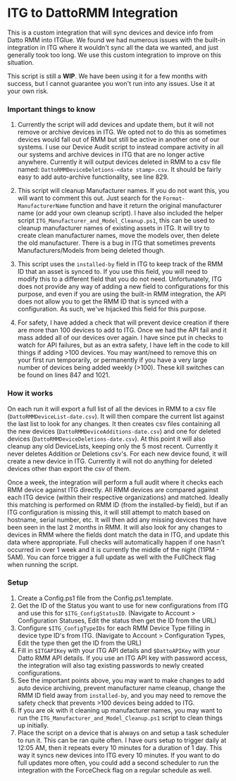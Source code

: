 # ITG to DattoRMM Integration

This is a custom integration that will sync devices and device info from Datto RMM into ITGlue. We found we had numerous issues with the built-in integration in ITG where it wouldn't sync all the data we wanted, and just generally took too long. We use this custom integration to improve on this situation.

This script is still a **WIP**. We have been using it for a few months with success, but I cannot guarantee you won't run into any issues. Use it at your own risk.

### Important things to know
1. Currently the script will add devices and update them, but it will not remove or archive devices in ITG. We opted not to do this as sometimes devices would fall out of RMM but still be active in another one of our systems. I use our Device Audit script to instead compare activity in all our systems and archive devices in ITG that are no longer active anywhere. Currently it will output devices deleted in RMM to a csv file named: `DattoRMMDeviceDeletions-<date stamp>.csv`. It should be fairly easy to add auto-archive functionality, see line 829.

2. This script will cleanup Manufacturer names. If you do not want this, you will want to comment this out. Just search for the `Format-ManufacturerName` function and have it return the original manufacturer name (or add your own cleanup script). I have also included the helper script `ITG_Manufacturer_and_Model_Cleanup.ps1`, this can be used to cleanup manufacturer names of existing assets in ITG. It will try to create clean manufacturer names, move the models over, then delete the old manufacturer. There is a bug in ITG that sometimes prevents Manufacturers/Models from being deleted though.

3. This script uses the `installed-by` field in ITG to keep track of the RMM ID that an asset is synced to. If you use this field, you will need to modify this to a different field that you do not need. Unfortunately, ITG does not provide any way of adding a new field to configurations for this purpose, and even if you are using the built-in RMM integration, the API does not allow you to get the RMM ID that is synced with a configuration. As such, we've hijacked this field for this purpose.

4. For safety, I have added a check that will prevent device creation if there are more than 100 devices to add to ITG. Once we had the API fail and it mass added all of our devices over again. I have since put in checks to watch for API failures, but as an extra safety, I have left in the code to kill things if adding >100 devices. You may want/need to remove this on your first run temporarily, or permanently if you have a very large number of devices being added weekly (>100). These kill switches can be found on lines 847 and 1021.

### How it works
On each run it will export a full list of all the devices in RMM to a csv file (`DattoRMMDeviceList-date.csv`). It will then compare the current list against the last list to look for any changes. It then creates csv files containing all the new devices (`DattoRMMDeviceAdditions-date.csv`) and one for deleted devices (`DattoRMMDeviceDeletions-date.csv`). At this point it will also cleanup any old DeviceLists, keeping only the 5 most recent. Currently it never deletes Addition or Deletions csv's. For each new device found, it will create a new device in ITG. Currently it will not do anything for deleted devices other than export the csv of them. 

Once a week, the integration will perform a full audit where it checks each RMM device against ITG directly. All RMM devices are compared against each ITG device (within their respective organizations) and matched. Ideally this matching is performed on RMM ID (from the installed-by field), but if an ITG configuration is missing this, it will still attempt to match based on hostname, serial number, etc. It will then add any missing devices that have been seen in the last 2 months in RMM. It will also look for any changes to devices in RMM where the fields dont match the data in ITG, and update this data where appropriate. Full checks will automatically happen if one hasn't occurred in over 1 week and it is currently the middle of the night (11PM - 5AM). You can force trigger a full update as well with the FullCheck flag when running the script.

### Setup
1. Create a Config.ps1 file from the Config.ps1.template. 
2. Get the ID of the Status you want to use for new configurations from ITG and use this for `$ITG_ConfigStatusID`. (Navigate to Account > Configuration Statuses, Edit the status then get the ID from the URL)
3. Configure `$ITG_ConfigTypeIDs` for each RMM Device Type filling in device type ID's from ITG. (Navigate to Account > Configuration Types, Edit the type then get the ID from the URL)
4. Fill in `$ITGAPIKey` with your ITG API details and `$DattoAPIKey` with your Datto RMM API details. If you use an ITG API key with password access, the integration will also tag existing passwords to newly created configurations.
5. See the important points above, you may want to make changes to add auto device archiving, prevent manufacturer name cleanup, change the RMM ID field away from `installed-by`, and you may need to remove the safety check that prevents >100 devices being added to ITG.
6. If you are ok with it cleaning up manufacturer names, you may want to run the `ITG_Manufacturer_and_Model_Cleanup.ps1` script to clean things up initially.
7. Place the script on a device that is always on and setup a task scheduler to run it. This can be ran quite often. I have ours setup to trigger daily at 12:05 AM, then it repeats every 10 minutes for a duration of 1 day. This way it syncs new devices into ITG every 10 minutes. If you want to do full updates more often, you could add a second scheduler to run the integration with the ForceCheck flag on a regular schedule as well.